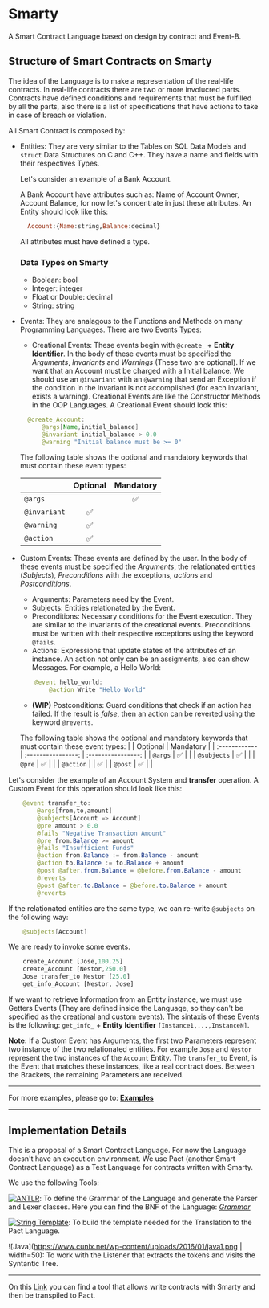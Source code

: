 # Smarty
A Smart Contract Language based on design by contract and Event-B.

## Structure of Smart Contracts on Smarty

The idea of the Language is to make a representation of the real-life contracts. In real-life contracts there are two or more involucred parts. Contracts have defined conditions and requirements that must be fulfilled by all the parts, also there is a list of specifications that have actions to take in case of breach or violation.

All Smart Contract is composed by:

- Entities: They are very similar to the Tables on SQL Data Models and `struct` Data Structures on C and C++. 
  They have a name and fields with their respectives Types. 
  
  Let's consider an example of a Bank Account.
  
  A Bank Account have attributes such as: Name of Account Owner, Account Balance, for now let's concentrate in just these attributes.
  An Entity should look like this:

  ```haskell
    Account:{Name:string,Balance:decimal}
  ```  
  All attributes must have defined a type.
  
  ### Data Types on Smarty
  
  - Boolean: bool
  - Integer: integer
  - Float or Double: decimal
  - String: string
  
- Events: They are analagous to the Functions and Methods on many Programming Languages. There are two Events Types:
  
  - Creational Events: These events begin with `@create_` + **Entity Identifier**. In the body of these events must be specified the *Arguments*, *Invariants* and *Warnings* (These two are optional). If we want that an Account must be charged with a Initial balance. We should use an `@invariant` with an `@warning` that send an Exception if the condition in the Invariant is not accomplished (for each invariant, exists a warning). Creational Events are like the Constructor Methods in the OOP Languages. A Creational Event should look this:
  
  ```java
    @create_Account:
        @args[Name,initial_balance]
        @invariant initial_balance > 0.0
        @warning "Initial balance must be >= 0"
  ```
  The following table shows the optional and mandatory keywords that must contain these event types:

  |               | Optional           | Mandatory          |
  | :------------ | :----------------: | :----------------: |
  | `@args`       |                    | :white_check_mark: |
  | `@invariant`  | :white_check_mark: |                    |
  | `@warning`    | :white_check_mark: |                    |
  | `@action`     | :white_check_mark: |                    |  
  


<!--  ![](https://i.imgur.com/5Iy7izf.png) -->
    
  - Custom Events: These events are defined by the user. In the body of these events must be specified the *Arguments*, the relationated entities (*Subjects*), *Preconditions* with the exceptions, *actions* and *Postconditions*.

    - Arguments: Parameters need by the Event.
    - Subjects: Entities relationated by the Event.
    - Preconditions: Necessary conditions for the Event execution. They are similar to the invariants of the creational events. Preconditions must be written with their respective exceptions using the keyword `@fails`.
    - Actions: Expressions that update states of the attributes of an instance. An action not only can be an assigments, also can show Messages. For example, a Hello World:

    ```java
        @event hello_world:
            @action Write "Hello World"
    ```
    
    -  __(WIP)__ Postconditions: Guard conditions that check if an action has failed. If the result is *false*, then an action can be reverted using the keyword `@reverts`.

    The following table shows the optional and mandatory keywords that must contain these event types:
    |               | Optional           | Mandatory          |
    | :------------ | :----------------: | :----------------: |
    | `@args`       | :white_check_mark: |                    |
    | `@subjects`   | :white_check_mark: |                    |
    | `@pre`        | :white_check_mark: |                    |
    | `@action`     |                    | :white_check_mark: |
    | `@post`       | :white_check_mark: |                    |


Let's consider the example of an Account System and **transfer** operation. A Custom Event for this operation should look like this:

```java
    @event transfer_to:
        @args[from,to,amount]
        @subjects[Account => Account]
        @pre amount > 0.0
        @fails "Negative Transaction Amount"
        @pre from.Balance >= amount
        @fails "Insufficient Funds"
        @action from.Balance := from.Balance - amount
        @action to.Balance := to.Balance + amount
        @post @after.from.Balance = @before.from.Balance - amount
        @reverts
        @post @after.to.Balance = @before.to.Balance + amount
        @reverts
```

If the relationated entities are the same type, we can re-write `@subjects` on the following way: 
```java 
    @subjects[Account]
```

We are ready to invoke some events.

```ocaml
    create_Account [Jose,100.25]
    create_Account [Nestor,250.0]
    Jose transfer_to Nestor [25.0]
    get_info_Account [Nestor, Jose]
```

If we want to retrieve Information from an Entity instance, we must use Getters Events (They are defined inside the Language, so they can't be specified as the creational and custom events). The sintaxis of these Events is the following:
    `get_info_` + **Entity Identifier** `[Instance1,...,InstanceN]`.

**Note:** If a Custom Event has Arguments, the first two Parameters represent two instance of the two relationated entities. For example `Jose` and `Nestor` represent the two instances of the `Account` Entity. The `transfer_to` Event, is the Event that matches these instances, like a real contract does. Between the Brackets, the remaining Parameters are received.

---
For more examples, please go to: [**Examples**](/examples)

---

## Implementation Details

This is a proposal of a Smart Contract Language. For now the Language doesn't have an execution environment. We use Pact (another Smart Contract Language) as a Test Language for contracts written with Smarty.

We use the following Tools:

 [![ANTLR](https://www.antlr.org/images/antlr-logo.png)](https://www.antlr.org/): To define the Grammar of the Language and generate the Parser and Lexer classes.
 Here you can find the BNF of the Language: [*Grammar*](/src/Smarty/Smarty.g4)

 [![String Template](https://www.stringtemplate.org/images/st-logo.png)](https://www.stringtemplate.org/): To build the template needed for the Translation to the Pact Language.

 ![Java](https://www.cunix.net/wp-content/uploads/2016/01/java1.png | width=50): To work with the Listener that extracts the tokens and visits the Syntantic Tree.

---
On this [Link](/store) you can find a tool that allows write contracts with Smarty and then be transpiled to Pact.
